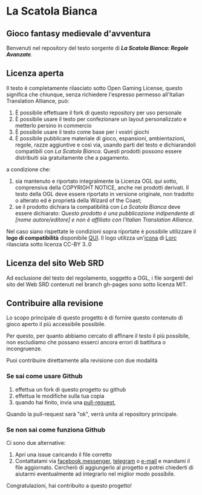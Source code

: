 # La Scatola Bianca

## Gioco fantasy medievale d'avventura

Benvenuti nel repository del testo sorgente di ***La Scatola Bianca: Regole Avanzate***.

## Licenza aperta

Il testo è completamente rilasciato sotto Open Gaming License, questo significa che chiunque, senza richiedere l'espresso permesso all'Italian Translation Alliance, può:

1. È possibile effettuare il fork di questo repository per uso personale
2. È possibile usare il testo per confezionare un layout personalizzato e metterlo persino in commercio
3. È possibile usare il testo come base per i vostri giochi
4. È possibile pubblicare materiale di gioco, espansioni, ambientazioni, regole, razze aggiuntive e così via, usando parti del testo e dichiarandoli compatibili con *La Scatola Bianca*. Questi prodotti possono essere distribuiti sia gratuitamente che a pagamento.

a condizione che:
1. sia mantenuto e riportato integralmente la Licenza OGL qui sotto, comprensiva della COPYRIGHT NOTICE, anche nei prodotti derivati. Il testo della OGL deve essere riportato in versione originale, non tradotto o alterato ed è proprietà della Wizard of the Coast;
2. se il prodotto dichiara la compatibilità con *La Scatola Bianca* deve essere dichiarato: *Questo prodotto è una pubblicazione indipendente di [nome autore/editore] e non è affiliato con l'Italian Translation Alliance*.

Nel caso siano rispettate le condizioni sopra riportate è possibile utilizzare il **logo di compatibilità** disponibile [QUI](/assets/img/lsb_logo_compatibilità.png). Il logo utilizza un'[icona](https://game-icons.net/1x1/lorc/wyvern.html) di [Lorc](https://lorcblog.blogspot.com/) rilasciata sotto licenza CC-BY 3..0

## Licenza del sito Web SRD
Ad esclusione del testo del regolamento, soggetto a OGL, i file sorgenti del sito del Web SRD contenuti nel branch gh-pages sono sotto licenza MIT.

## Contribuire alla revisione

Lo scopo principale di questo progetto è di fornire questo contenuto di gioco aperto il più accessibile possibile.

Per questo, per quanto abbiamo cercato di affinare il testo il più possibile, non escludiamo che possano esserci ancora errori di battitura o incongruenze.

Puoi contribuire direttamente alla revisione con due modalità

### Se sai come usare Github
1. effettua un fork di questo progetto su github
2. effettua le modifiche sulla tua copia
3. quando hai finito, invia una [pull-request](https://help.github.com/articles/creating-a-pull-request/),

Quando la pull-request sarà "ok", verrà unita al repository principale.

### Se non sai come funziona Github

Ci sono due alternative:
1. Apri una issue caricando il file corretto
2. Contattatami via [facebook messenger](m.me/Zeruhur), [telegram](https://t.me/zeruhur) o [e-mail](mailto:robertobisceglie@gmail.com) e mandami il file aggiornato. Cercherò di aggiungerlo al progetto e potrei chiederti di aiutarmi eventualmente ad integrarlo nel miglior modo possibile.

Congratulazioni, hai contribuito a questo progetto!